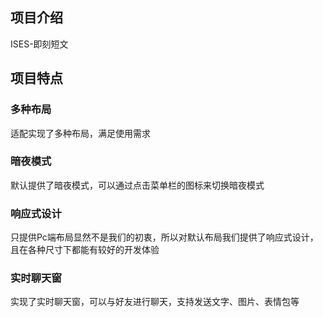 ## 项目介绍

ISES-即刻短文

## 项目特点

### 多种布局

适配实现了多种布局，满足使用需求

### 暗夜模式

默认提供了暗夜模式，可以通过点击菜单栏的图标来切换暗夜模式

### 响应式设计

只提供Pc端布局显然不是我们的初衷，所以对默认布局我们提供了响应式设计，且在各种尺寸下都能有较好的开发体验

### 实时聊天窗

实现了实时聊天窗，可以与好友进行聊天，支持发送文字、图片、表情包等